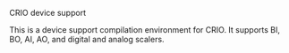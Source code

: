 CRIO device support

This is a device support compilation environment for CRIO. It supports BI, BO, AI, AO, and digital and analog scalers.
